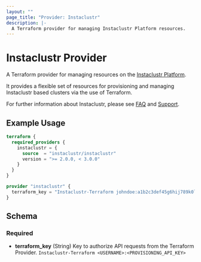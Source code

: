 ```yaml
---
layout: ""
page_title: "Provider: Instaclustr"
description: |-
  A Terraform provider for managing Instaclustr Platform resources.
---
```


# Instaclustr Provider

A Terraform provider for managing resources on the [Instaclustr Platform](https://instaclustr.com).

It provides a flexible set of resources for provisioning and managing Instaclustr based clusters via the use of Terraform.

For further information about Instaclustr, please see [FAQ](https://www.instaclustr.com/faqs/) and [Support](https://support.instaclustr.com/).

## Example Usage

```terraform
terraform {
  required_providers {
    instaclustr = {
      source  = "instaclustr/instaclustr"
      version = ">= 2.0.0, < 3.0.0"
    }
  }
}

provider "instaclustr" {
  terraform_key = "Instaclustr-Terraform johndoe:a1b2c3def45g6hij789k0l1m2n3opq45"
}
```

## Schema

### Required

- **terraform_key** (String) Key to authorize API requests from the Terraform Provider. `Instaclustr-Terraform <USERNAME>:<PROVISIONING_API_KEY>`
